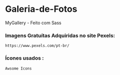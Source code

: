 # Galeria-de-Fotos
MyGallery - Feito com Sass


### Imagens Gratuítas Adquiridas no site Pexels:

```
https://www.pexels.com/pt-br/
```
###  Ícones usados :
`Awsome Icons`  
